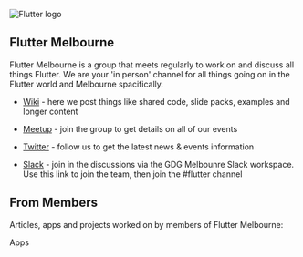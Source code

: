 ![Flutter logo](https://flutter.dev/assets/flutter-lockup-4cb0ee072ab312e59784d9fbf4fb7ad42688a7fdaea1270ccf6bbf4f34b7e03f.svg)

## Flutter Melbourne

Flutter Melbourne is a group that meets regularly to work on and discuss all things Flutter. We are your 'in person' channel for all things going on in the Flutter world and Melbourne spacifically.  

* [Wiki](https://github.com/fluttermelbourne/meetup/wiki) - here we post things like shared code, slide packs, examples and longer content

* [Meetup](https://www.meetup.com/Flutter-Melbourne/) - join the group to get details on all of our events

* [Twitter](https://twitter.com/FlutterMelb) - follow us to get the latest news & events information

* [Slack](https://gdgmelbourne.slack.com/join/shared_invite/enQtMzA0MzMyMjA1MTA5LWQ2YTdhYzIzODRkNzUwODM2NTY1YzhjMzhmODlhYjk4NWRlNzI4NzM4MGQ4YTQ1N2I0ZWVjNmVhYmEzODAyNWM) - join in the discussions via the GDG Melbounre Slack workspace. Use this link to join the team, then join the #flutter channel

## From Members

Articles, apps and projects worked on by members of Flutter Melbourne:

Apps 
